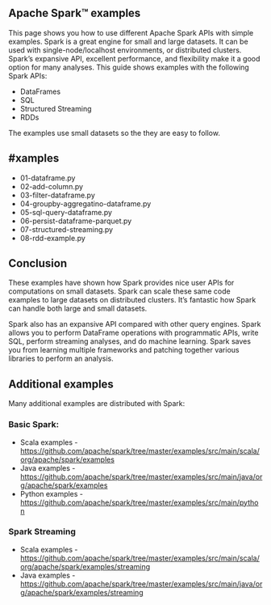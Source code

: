 ## Apache Spark™ examples
This page shows you how to use different Apache Spark APIs with simple examples.
Spark is a great engine for small and large datasets. It can be used with single-node/localhost environments, or distributed clusters. Spark’s expansive API, excellent performance, and flexibility make it a good option for many analyses. This guide shows examples with the following Spark APIs:

- DataFrames
- SQL
- Structured Streaming
- RDDs

The examples use small datasets so the they are easy to follow.

## #xamples
* 01-dataframe.py
* 02-add-column.py
* 03-filter-dataframe.py
* 04-groupby-aggregatino-dataframe.py
* 05-sql-query-dataframe.py
* 06-persist-dataframe-parquet.py
* 07-structured-streaming.py
* 08-rdd-example.py


## Conclusion
These examples have shown how Spark provides nice user APIs for computations on small datasets. Spark can scale these same code examples to large datasets on distributed clusters. It’s fantastic how Spark can handle both large and small datasets.

Spark also has an expansive API compared with other query engines. Spark allows you to perform DataFrame operations with programmatic APIs, write SQL, perform streaming analyses, and do machine learning. Spark saves you from learning multiple frameworks and patching together various libraries to perform an analysis.


## Additional examples
Many additional examples are distributed with Spark:


### Basic Spark:
* Scala examples  - https://github.com/apache/spark/tree/master/examples/src/main/scala/org/apache/spark/examples
* Java examples   - https://github.com/apache/spark/tree/master/examples/src/main/java/org/apache/spark/examples
* Python examples - https://github.com/apache/spark/tree/master/examples/src/main/python


### Spark Streaming
* Scala examples  - https://github.com/apache/spark/tree/master/examples/src/main/scala/org/apache/spark/examples/streaming
* Java examples   - https://github.com/apache/spark/tree/master/examples/src/main/java/org/apache/spark/examples/streaming

